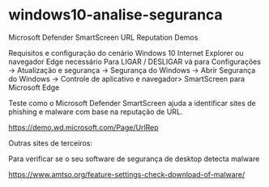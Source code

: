 # windows10-analise-seguranca

Microsoft Defender SmartScreen URL Reputation Demos

Requisitos e configuração do cenário
Windows 10
Internet Explorer ou navegador Edge necessário
Para LIGAR / DESLIGAR vá para Configurações -> Atualização e segurança -> Segurança do Windows -> Abrir Segurança do Windows -> Controle de aplicativo e navegador> SmartScreen para Microsoft Edge

Teste como o Microsoft Defender SmartScreen ajuda a identificar sites de phishing e malware com base na reputação de URL.

https://demo.wd.microsoft.com/Page/UrlRep

Outras sites de terceiros:

Para verificar se o seu software de segurança de desktop detecta malware 

https://www.amtso.org/feature-settings-check-download-of-malware/
